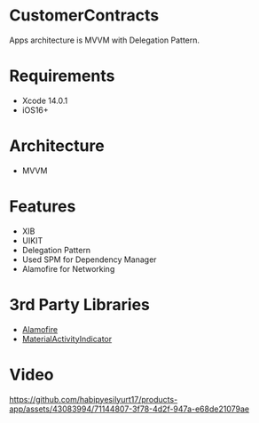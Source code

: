 # CustomerContracts
Apps architecture is MVVM with Delegation Pattern.

# Requirements
- Xcode 14.0.1
- iOS16+

# Architecture
- MVVM

# Features
- XIB
- UIKIT
- Delegation Pattern
- Used SPM for Dependency Manager
- Alamofire for Networking

# 3rd Party Libraries
- [Alamofire](https://github.com/Alamofire/Alamofire)
- [MaterialActivityIndicator](https://github.com/nspavlo/MaterialActivityIndicator)

# Video
https://github.com/habipyesilyurt17/products-app/assets/43083994/71144807-3f78-4d2f-947a-e68de21079ae
